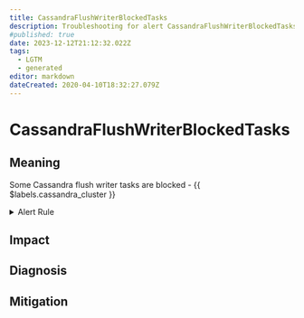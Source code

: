 ```yaml
---
title: CassandraFlushWriterBlockedTasks
description: Troubleshooting for alert CassandraFlushWriterBlockedTasks
#published: true
date: 2023-12-12T21:12:32.022Z
tags: 
  - LGTM
  - generated
editor: markdown
dateCreated: 2020-04-10T18:32:27.079Z
---
```


# CassandraFlushWriterBlockedTasks

## Meaning
[//]: # "Short paragraph that explains what the alert means"
Some Cassandra flush writer tasks are blocked - {{ $labels.cassandra_cluster }}

<details>
  <summary>Alert Rule</summary>

{{% rule "cassandra/instaclustr-cassandra-exporter.yml" "CassandraFlushWriterBlockedTasks" %}}

<!-- Rule when generated

```yaml
alert: CassandraFlushWriterBlockedTasks
expr: cassandra_thread_pool_blocked_tasks{pool="MemtableFlushWriter"} > 15
for: 2m
labels:
    severity: warning
annotations:
    summary: Cassandra flush writer blocked tasks (instance {{ $labels.instance }})
    description: |-
        Some Cassandra flush writer tasks are blocked - {{ $labels.cassandra_cluster }}
          VALUE = {{ $value }}
          LABELS = {{ $labels }}
    runbook: https://github.com/srerun/prometheus-alerts/blob/main/content/runbooks/instaclustr-cassandra-exporter/CassandraFlushWriterBlockedTasks.md

```

-->

</details>


## Impact
[//]: # "What could / will happen if the alert is not addressed"



## Diagnosis
[//]: # "Steps to take to identify the cause of the problem"



## Mitigation
[//]: # "The steps necessary to resolve the alert"
